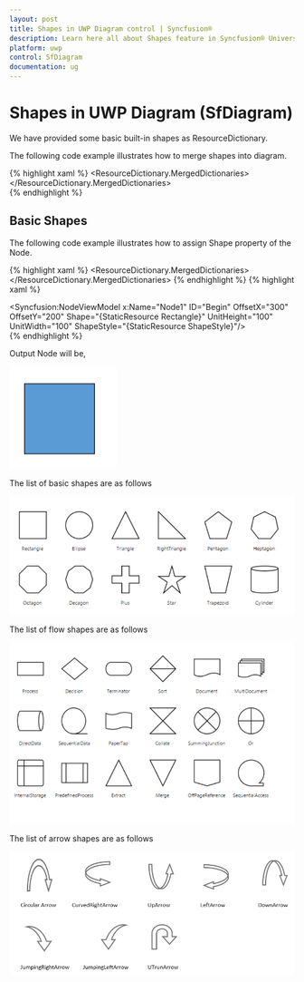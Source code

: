 ```yaml
---
layout: post
title: Shapes in UWP Diagram control | Syncfusion®
description: Learn here all about Shapes feature in Syncfusion® Universal Windows Platform (UWP) Diagram (SfDiagram) control and more.
platform: uwp
control: SfDiagram
documentation: ug
---
```


# Shapes in UWP Diagram (SfDiagram)

We have provided some basic built-in shapes as ResourceDictionary.

The following code example illustrates how to merge shapes into diagram.

{% highlight xaml %}
            <ResourceDictionary.MergedDictionaries>
                <ResourceDictionary Source="ms-appx:///Syncfusion.SfDiagram.UWP/Resources/BasicShapes.xaml"/>
            </ResourceDictionary.MergedDictionaries>  
{% endhighlight %}


## Basic Shapes

The following code example illustrates how to assign Shape property of the Node.

{% highlight xaml %}
<ResourceDictionary.MergedDictionaries>
                <ResourceDictionary Source="ms-appx:///Syncfusion.SfDiagram.UWP/Resources/BasicShapes.xaml"/>
            </ResourceDictionary.MergedDictionaries>
            <!--Style for Shape of the Node-->
            <Style TargetType="Path" x:Key="ShapeStyle">
                <Setter Property="Fill" Value="#FF5B9BD5"/>
                <Setter Property="Stretch" Value="Fill"/>
                <Setter Property="Stroke" Value="Black"/>
            </Style>
{% endhighlight %}
{% highlight xaml %}
<!--Add Node with basic shape-->
<Syncfusion:NodeViewModel x:Name="Node1" ID="Begin" OffsetX="300" OffsetY="200" Shape="{StaticResource Rectangle}" UnitHeight="100" UnitWidth="100" ShapeStyle="{StaticResource ShapeStyle}"/>   
{% endhighlight %}

Output Node will be,

 ![UWP SfDiagram Shapes Image1](Shapes_images\Shapes_image1.PNG)
  
 The list of basic shapes are as follows
 
 ![UWP SfDiagram Shapes Image2](Shapes_images\Shapes_image2.PNG)
 
The list of flow shapes are as follows

![UWP SfDiagram Shapes Image4](Shapes_images\Shapes_image4.PNG)
 
The list of arrow shapes are as follows

![UWP SfDiagram Shapes Image5](Shapes_images\Shapes_image5.PNG)





 
 












